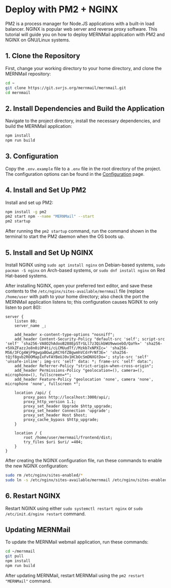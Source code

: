 # Deploy with PM2 + NGINX

PM2 is a process manager for Node.JS applications with a built-in load balancer. NGINX is popular web server and reverse proxy software. This tutorial will guide you on how to deploy MERNMail application with PM2 and NGINX on GNU/Linux systems.

## 1. Clone the Repository

First, change your working directory to your home directory, and clone the MERNMail repository:

```bash
cd ~
git clone https://git.svrjs.org/mernmail/mernmail.git
cd mernmail
```

## 2. Install Dependencies and Build the Application

Navigate to the project directory, install the necessary dependencies, and build the MERNMail application:

```bash
npm install
npm run build
```

## 3. Configuration

Copy the `.env.example` file to a `.env` file in the root directory of the project. The configuration options can be found in the [Configuration](/docs/configuration) page.

## 4. Install and Set Up PM2

Install and set up PM2:

```bash
npm install -g pm2
pm2 start npm --name "MERNMail" --start
pm2 startup
```

After running the `pm2 startup` command, run the command shown in the terminal to start the PM2 daemon when the OS boots up.

## 5. Install and Set Up NGINX

Install NGINX using `sudo apt install nginx` on Debian-based systems, `sudo pacman -S nginx` on Arch-based systems, or `sudo dnf install nginx` on Red Hat-based systems.

After installing NGINX, open your preferred text editor, and save these contents to the `/etc/nginx/sites-available/mernmail` file (replace `/home/user` with path to your home directory; also check the port the MERNMail application listens to; this configuration causes NGINX to only listen to port 80):

```nginx
server {
    listen 80;
    server_name _;

    add_header x-content-type-options "nosniff";
    add_header Content-Security-Policy "default-src 'self'; script-src 'self' 'sha256-VA8O2hAdooB288EpSTrGLl7z3QikbWU9wwoebO/QaYk=' 'sha256-+5XkZFazzJo8n0iOP4ti/cLCMUudTf//Mzkb7xNPXIc=' 'sha256-MS6/3FCg4WjP9gwgaBGwLpRCY6fZBgwmhVCdrPrNf3E=' 'sha256-tQjf8gvb2ROOMapIxFvFAYBeUJ0v1HCbOcSmDNXGtDo='; style-src 'self' 'unsafe-inline'; img-src 'self' data: *; frame-src 'self' data:";
    add_header Referrer-Policy "strict-origin-when-cross-origin";
    add_header Permissions-Policy "geolocation=(), camera=(), microphone=(), fullscreen=*";
    add_header Feature-Policy "geolocation 'none', camera 'none', microphone 'none', fullscreen *";

    location /api/ {
        proxy_pass http://localhost:3000/api/;
        proxy_http_version 1.1;
        proxy_set_header Upgrade $http_upgrade;
        proxy_set_header Connection 'upgrade';
        proxy_set_header Host $host;
        proxy_cache_bypass $http_upgrade;
    }

    location / {
        root /home/user/mernmail/frontend/dist;
        try_files $uri $uri/ =404;
    }
}
```

After creating the NGINX configuration file, run these commands to enable the new NGINX configuration:
```bash
sudo rm /etc/nginx/sites-enabled/*
sudo ln -s /etc/nginx/sites-available/mernmail /etc/nginx/sites-enabled/mernmail
```

## 6. Restart NGINX

Restart NGINX using either `sudo systemctl restart nginx` or `sudo /etc/init.d/nginx restart` command.

## Updating MERNMail

To update the MERNMail webmail application, run these commands:

```bash
cd ~/mernmail
git pull
npm install
npm run build
```

After updating MERNMail, restart MERNMail using the `pm2 restart "MERNMail"` command.